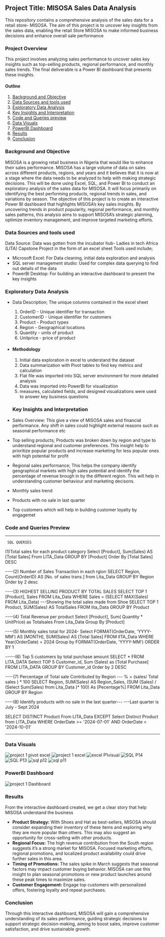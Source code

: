 
## Project Title: MISOSA Sales Data Analysis

 This repository contains a comprehensive analysis of the sales data for a retail store- MISOSA. The aim of this project is to uncover key insights from the sales data, enabling the retail Store MISOSA to make informed business decisions and enhance overall sale performance

 

### Project Overview
This project involves analyzing sales performance to uncover sales key insights such as top-selling products, regional performance, and monthly sales trends. The final deliverable is a Power BI dashboard that presents these insights.

#### Outline
1. [Background and Objective](#background-and-objective)
2. [Data Sources and tools used](#data-sources-and-tools-used)
3. [Exploratory Data Analysis](#exploratory-data-analysis)
4. [Key Insights and Interpretation](#key-insights-and-interpretation)
5. [Code and Queries preview](#code-and-queries-preview)
6. [Data Visuals](#data-visuals)
7. [PowerBI Dashboard](#powerbi-dashboard)
8. [Results](#results)
9. [Conclusion](#conclusion)

### Background and Objective
MISOSA is a growing retail business in Nigeria that would like to enhance their sales performance. MISOSA has a large volume of data on sales across different products, regions, and years and it believes that it is now at a stage where the data needs to be analyzed to help with making strategic decisions. This will be done using Excel, SQL, and Power BI to conduct an exploratory analysis of the sales data for MISOSA. It will focus primarily on identifying the best performing products, regional trends in sales, and variations by season. 
The objective of this project is to create an interactive Power BI dashboard that highlights MISOSA’s key sales insights. By uncovering trends in product popularity, regional performance, and monthly sales patterns, this analysis aims to support MISOSA’s strategic planning, optimize inventory management, and improve targeted marketing efforts.

### Data Sources and tools used
Data Source: Data was gotten from the incubator hub- Ladies in tech Africa (LITA) Capstone Project in the form of an excel sheet
Tools used include;
- Microsoft Excel: For Data cleaning, initial data exploration and analysis
- SQL server management studio: Used for complex data querying to find out details of the data
- PowerBI Desktop: For building an interactive dashboard to present the key insights

### Exploratory Data Analysis
- Data Description; The unique columns contained in the excel sheet
  1. OrderID - Unique identifier for transaction
  2. CustomerID - Unique identifier for customers
  3. Product - Product types
  4. Region - Geographical locations
  5. Quantity - units of product
  6. Unitprice - price of product

 - #### Methodology
   1. Initial data exploration in excel to understand the dataset
   2. Data summarization with Pivot tables to find key metrics and calculation
   4. Flat file was imported into SQL server environment for more detailed analysis
   5. Data was imported into PowerBI for visualization 
   6. measures, calculated fields, and designed visualizations were used to answer key business questions
      


   ### Key Insights and Interpretation
  - Sales Overview: This give a view of MISOSA sales and financial performance. Any shift in sales could highlight external reasons such as seasonal performance etc
  - Top selling products; Products was broken down by region and type to understand regional and customer preferences. This insight help to prioritize popular products and increase marketing for less popular ones with high potential for profit
  - Regional sales performance; This helps the company identify geographical markets with high sales potential and identify the percentage of revenue brough in by the different region. This will help in understanding customer behaviour and marketing decisons.
  -  Monthly sales trend
  -  Products with no sale in last quarter
  -  Top customers which will help in building customer loyalty by engagemet


### Code and Queries Preview
---
     SQL QUERIES
     
   (1)Total sales for each product category
Select [Product], Sum(Sales) AS [Total Sales] From LITA_Data
GROUP BY [Product] Order By [Total Sales] DESC

----(2) Number of Sales Transaction in each rgion
SELECT Region, Count(OrderID) AS [No. of sales trans.] from Lita_Data
GROUP BY Region Order by 2 desc

----(3) HIGHEST SELLING PRODUCT BY TOTAL SALES
SELECT TOP 1 [Product], Sales FROM Lita_Data
WHERE Sales = (SELECT MAX(Sales) FROM Lita_Data)
---Showing the total sales made from Shoe
SELECT TOP 1 Product, SUM(Sales) AS TotalSales FROM lita_Data
GROUP BY Product


----(4) Total Revenue per product
     Select [Product], Sum(  Quantity * UnitPrice) as Totalsales
	 From Lita_Data
	 Group By [Product]

----(5) Monthly sales total for 2024-
Select FORMAT(OrderDate, 'YYYY-MM') AS [MONTH], SUM(Sales) AS [Total Sales]
FROM lITA_Data WHERE Year(OrderDate) = 2024
Group by FORMAT(OrderDate, 'YYYY-MM')
ORDER BY 1

-----(6) Top 5 customers by total purchase amount
SELECT * FROM LITA_DATA
Select TOP 5 Customer_id, Sum (Sales) as [Total Purchase] FROM LITA_DATA
GROUP BY Customer_id Order by 2 DESC

----(7) Percentage of Total sale Contributed by Region
--- % = (sales/ Total sales ) * 100
SELECT  Region, SUM(Sales) AS Region_Sales,
(SUM (Sales) / (Select Sum(Sales) from Lita_Data )* 100) As [Pecentage%]
FROM Lita_Data GROUP BY Region

----(8) Identify products with no sale in the last quarter---
---Last quarter is July - Sept 2024

SELECT DISTINCT Product From LITA_Data
EXCEPT Select Distinct Product from LITA_Data
WHERE OrderDate >= '2024-07-01' AND OrderDate < '2024-10-01'

---

### Data Visuals
![project 1 pivot excel](https://github.com/user-attachments/assets/47a26229-f545-4e36-8305-eab3d72d02f7)
![project 1 excel](https://github.com/user-attachments/assets/adc4d5e6-70f7-4cd2-a927-c8b0eb197972)
![excel P1visual](https://github.com/user-attachments/assets/dafa3516-be94-410c-ad34-5a312306ff07)
![SQL P14](https://github.com/user-attachments/assets/3a5bd0bf-2f53-40f9-8dd3-f5822d76c343)
![SQL P13](https://github.com/user-attachments/assets/4fd6db85-1e48-4711-9307-70fe4f2724c4)
![sql p12](https://github.com/user-attachments/assets/0595818b-1471-46bc-baea-4a63f4ef3f6d)
![sql p11](https://github.com/user-attachments/assets/36531303-ced7-4662-b596-115e6285ee55)




### PowerBI Dashboard
![project 1 Dashboard](https://github.com/user-attachments/assets/f39d510f-6257-476d-81d4-0e85cc65ef54)


### Results

From the interactive dashboard created, we get a clear story that help MISOSA understand the business
- **Product Strategy:** With Shoes and Hat as best-sellers, MISOSA should consider expanding their inventory of these items and exploring why they are more popular than others. This may also suggest an opportunity for cross-selling with other products. 
- **Regional Focus:** The high revenue contribution from the South region suggests it’s a strong market for MISOSA. Focused marketing efforts, regional promotions, and localized product availability could drive further sales in this area.
- **Timing of Promotions:** The sales spike in March suggests that seasonal factors may impact customer buying behavior. MISOSA can use this insight to plan seasonal promotions or new product launches around these peak times to maximize sales.
- **Customer Engagement:** Engage top customers with personalized offers, fostering loyalty and repeat purchases.


### Conclusion
Through this interactive dashboard, MISOSA will gain a comprehensive understanding of its sales performance, guiding strategic decisions to support strategic decision-making, aiming to boost sales, improve customer satisfaction, and drive sustainable growth.


      


